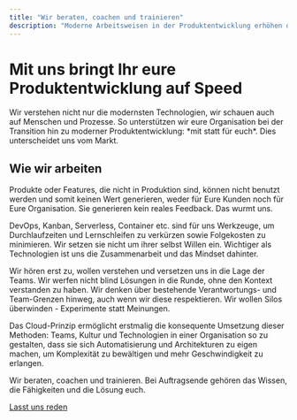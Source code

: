 ```yaml
---
title: "Wir beraten, coachen und trainieren"
description: "Moderne Arbeitsweisen in der Produktentwicklung erhöhen die Erfolgschancen durch schnelle Feedback-Zyklen."
---
```

<h1 class="h1 h0-responsive my2">Mit uns bringt Ihr eure Produktentwicklung auf Speed</h1>
Wir verstehen nicht nur die modernsten Technologien, wir schauen auch auf Menschen und Prozesse. So unterstützen wir eure Organisation bei der Transition hin zu moderner Produktentwicklung: *mit statt für euch*. Dies unterscheidet uns vom Markt.

## Wie wir arbeiten

Produkte oder Features, die nicht in Produktion sind, können nicht benutzt werden und somit keinen Wert generieren, weder für Eure Kunden noch für Eure Organisation. Sie generieren kein reales Feedback. Das wurmt uns. 

DevOps, Kanban, Serverless, Container etc. sind für uns Werkzeuge, um Durchlaufzeiten und Lernschleifen zu verkürzen sowie Folgekosten zu minimieren. Wir setzen sie nicht um ihrer selbst Willen ein. Wichtiger als Technologien ist uns die Zusammenarbeit und das Mindset dahinter.

Wir hören erst zu, wollen verstehen und versetzen uns in die Lage der Teams. Wir werfen nicht blind Lösungen in die Runde, ohne den Kontext verstanden zu haben. Wir denken über bestehende Verantwortungs- und Team-Grenzen hinweg, auch wenn wir diese respektieren. Wir wollen Silos überwinden - Experimente statt Meinungen.

Das Cloud-Prinzip ermöglicht erstmalig die konsequente Umsetzung dieser Methoden: Teams, Kultur und Technologien in einer Organisation so zu gestalten, dass sie sich Automatisierung und Architekturen zu eigen machen, um Komplexität zu bewältigen und mehr Geschwindigkeit zu erlangen. 

Wir beraten, coachen und trainieren. Bei Auftragsende gehören das Wissen, die Fähigkeiten und die Lösung euch. 

<a href="mailto:hi@superluminar.io" class="h3 btn btn-primary mb4 mt2">Lasst uns reden</a>

